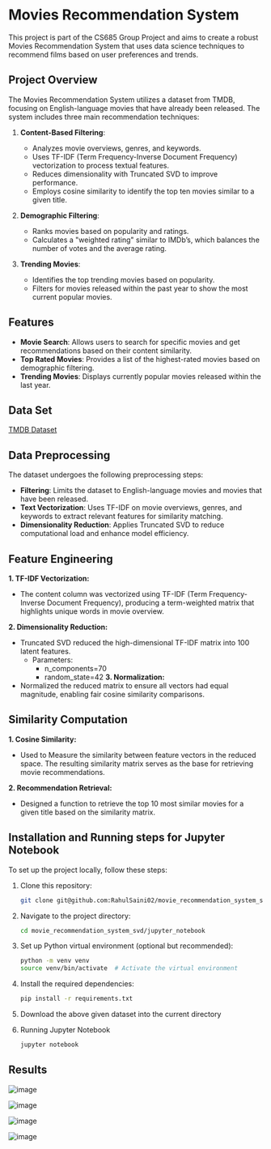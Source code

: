 # Movies Recommendation System

This project is part of the CS685 Group Project and aims to create a robust Movies Recommendation System that uses data science techniques to recommend films based on user preferences and trends.

## Project Overview

The Movies Recommendation System utilizes a dataset from TMDB, focusing on English-language movies that have already been released. The system includes three main recommendation techniques:

1. **Content-Based Filtering**:
   - Analyzes movie overviews, genres, and keywords.
   - Uses TF-IDF (Term Frequency-Inverse Document Frequency) vectorization to process textual features.
   - Reduces dimensionality with Truncated SVD to improve performance.
   - Employs cosine similarity to identify the top ten movies similar to a given title.

2. **Demographic Filtering**:
   - Ranks movies based on popularity and ratings.
   - Calculates a "weighted rating" similar to IMDb’s, which balances the number of votes and the average rating.

3. **Trending Movies**:
   - Identifies the top trending movies based on popularity.
   - Filters for movies released within the past year to show the most current popular movies.

## Features

- **Movie Search**: Allows users to search for specific movies and get recommendations based on their content similarity.
- **Top Rated Movies**: Provides a list of the highest-rated movies based on demographic filtering.
- **Trending Movies**: Displays currently popular movies released within the last year.

## Data Set

[TMDB Dataset](https://www.kaggle.com/datasets/asaniczka/tmdb-movies-dataset-2023-930k-movies)

## Data Preprocessing

The dataset undergoes the following preprocessing steps:

- **Filtering**: Limits the dataset to English-language movies and movies that have been released.
- **Text Vectorization**: Uses TF-IDF on movie overviews, genres, and keywords to extract relevant features for similarity matching.
- **Dimensionality Reduction**: Applies Truncated SVD to reduce computational load and enhance model efficiency.

## Feature Engineering

**1. TF-IDF Vectorization:**
   - The content column was vectorized using TF-IDF (Term Frequency-Inverse Document Frequency), producing a term-weighted matrix that highlights unique words in movie overview.

**2. Dimensionality Reduction:**
   - Truncated SVD reduced the high-dimensional TF-IDF matrix into 100 latent features.
        - Parameters:
           - n_components=70
           - random_state=42
**3. Normalization:**
   - Normalized the reduced matrix to ensure all vectors had equal magnitude, enabling fair cosine similarity comparisons.

## Similarity Computation

**1. Cosine Similarity:**
   - Used to Measure the similarity between feature vectors in the reduced space. The resulting similarity matrix serves as the base for retrieving movie recommendations.

**2. Recommendation Retrieval:**
   - Designed a function to retrieve the top 10 most similar movies for a given title based on the similarity matrix.

## Installation and Running steps for Jupyter Notebook

To set up the project locally, follow these steps:

1. Clone this repository:

   ```bash
   git clone git@github.com:RahulSaini02/movie_recommendation_system_svd.git
   ```

2. Navigate to the project directory:

    ```bash
    cd movie_recommendation_system_svd/jupyter_notebook
    ```
3. Set up Python virtual environment (optional but recommended):

   ```bash
   python -m venv venv
   source venv/bin/activate  # Activate the virtual environment
   ```
4. Install the required dependencies:

    ```bash
    pip install -r requirements.txt
    ```

5. Download the above given dataset into the current directory

6. Running Jupyter Notebook

   ```bash
   jupyter notebook
   ```

## Results

![image](https://github.com/user-attachments/assets/b89d40eb-031e-43e9-8193-fe96dc6b25cc)

![image](https://github.com/user-attachments/assets/c86044f1-cf66-4317-8487-9e9539ef1f78)

![image](https://github.com/user-attachments/assets/024bef4a-5db0-4a75-8c8a-fbcf66fcf457)

![image](https://github.com/user-attachments/assets/e771124d-6ce7-4fc8-8867-3d8339ed8244)
